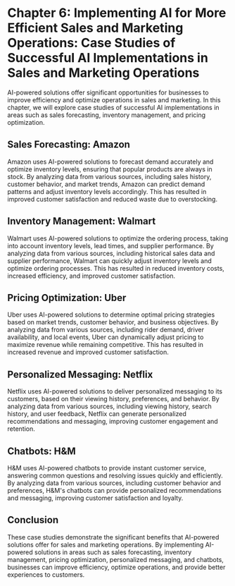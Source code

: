 Chapter 6: Implementing AI for More Efficient Sales and Marketing Operations: Case Studies of Successful AI Implementations in Sales and Marketing Operations
=============================================================================================================================================================

AI-powered solutions offer significant opportunities for businesses to improve efficiency and optimize operations in sales and marketing. In this chapter, we will explore case studies of successful AI implementations in areas such as sales forecasting, inventory management, and pricing optimization.

Sales Forecasting: Amazon
-------------------------

Amazon uses AI-powered solutions to forecast demand accurately and optimize inventory levels, ensuring that popular products are always in stock. By analyzing data from various sources, including sales history, customer behavior, and market trends, Amazon can predict demand patterns and adjust inventory levels accordingly. This has resulted in improved customer satisfaction and reduced waste due to overstocking.

Inventory Management: Walmart
-----------------------------

Walmart uses AI-powered solutions to optimize the ordering process, taking into account inventory levels, lead times, and supplier performance. By analyzing data from various sources, including historical sales data and supplier performance, Walmart can quickly adjust inventory levels and optimize ordering processes. This has resulted in reduced inventory costs, increased efficiency, and improved customer satisfaction.

Pricing Optimization: Uber
--------------------------

Uber uses AI-powered solutions to determine optimal pricing strategies based on market trends, customer behavior, and business objectives. By analyzing data from various sources, including rider demand, driver availability, and local events, Uber can dynamically adjust pricing to maximize revenue while remaining competitive. This has resulted in increased revenue and improved customer satisfaction.

Personalized Messaging: Netflix
-------------------------------

Netflix uses AI-powered solutions to deliver personalized messaging to its customers, based on their viewing history, preferences, and behavior. By analyzing data from various sources, including viewing history, search history, and user feedback, Netflix can generate personalized recommendations and messaging, improving customer engagement and retention.

Chatbots: H\&M
--------------

H\&M uses AI-powered chatbots to provide instant customer service, answering common questions and resolving issues quickly and efficiently. By analyzing data from various sources, including customer behavior and preferences, H\&M's chatbots can provide personalized recommendations and messaging, improving customer satisfaction and loyalty.

Conclusion
----------

These case studies demonstrate the significant benefits that AI-powered solutions offer for sales and marketing operations. By implementing AI-powered solutions in areas such as sales forecasting, inventory management, pricing optimization, personalized messaging, and chatbots, businesses can improve efficiency, optimize operations, and provide better experiences to customers.
